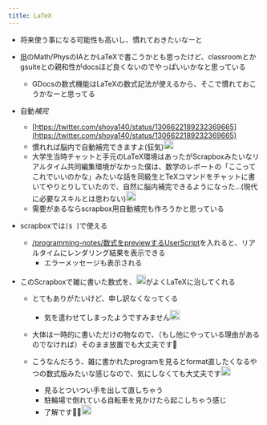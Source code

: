 ```yaml
---
title: LaTeX
---
```


* 将来使う事になる可能性も高いし、慣れておきたいなーと

* [IB](IB.md)のMath/PhysのIAとかLaTeXで書こうかとも思ったけど、classroomとかgsuiteとの親和性がdocsほど良くないのでやっぱいいかなと思っている
  
  * GDocsの数式機能はLaTeXの数式記法が使えるから、そこで慣れておこうかなーと思ってる
* 自動*補完*
  
  * [https://twitter.com/shoya140/status/1306622189232369665](https://twitter.com/shoya140/status/1306622189232369665)
  * 慣れれば脳内で自動補完できますよ(狂気)<img src='https://scrapbox.io/api/pages/blu3mo-public/takker/icon' alt='takker.icon' height="19.5"/>
  * 大学生当時チャットと手元のLaTeX環境はあったがScrapboxみたいなリアルタイム共同編集環境がなかった僕は、数学のレポートの「ここってこれでいいのかな」みたいな話を同級生とTeXコマンドをチャットに書いてやりとりしていたので、自然に脳内補完できるようになった…(現代に必要なスキルとは思わない)<img src='https://scrapbox.io/api/pages/blu3mo-public/nishio/icon' alt='nishio.icon' height="19.5"/>
  * 需要があるならscrapbox用自動補完も作ろうかと思っている
* scrapboxでは`[$ ]`で使える
  
  * [/programming-notes/数式をpreviewするUserScript](https://scrapbox.io/programming-notes/数式をpreviewするUserScript)を入れると、リアルタイムにレンダリング結果を表示できる
    * エラーメッセージも表示される
* このScrapboxで雑に書いた数式を、<img src='https://scrapbox.io/api/pages/blu3mo-public/takker/icon' alt='takker.icon' height="19.5"/>がよくLaTeXに治してくれる
  
  * とてもありがたいけど、申し訳なくなってくる
    * 気を遣わせてしまったようですみません<img src='https://scrapbox.io/api/pages/blu3mo-public/takker/icon' alt='takker.icon' height="19.5"/>
  * 大体は一時的に書いただけの物なので、（もし他にやっている理由があるのでなければ）そのまま放置でも大丈夫です🙏
  * こうなんだろう、雑に書かれたprogramを見るとformat直したくなるやつの数式版みたいな感じなので、気にしなくても大丈夫です<img src='https://scrapbox.io/api/pages/blu3mo-public/takker/icon' alt='takker.icon' height="19.5"/>

    * 見るとついつい手を出して直しちゃう
    * 駐輪場で倒れている自転車を見かけたら起こしちゃう感じ
    * 了解です🙏🙏<img src='https://scrapbox.io/api/pages/blu3mo-public/blu3mo/icon' alt='blu3mo.icon' height="19.5"/>
